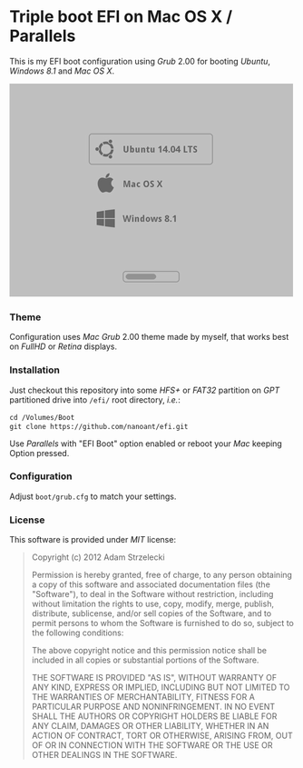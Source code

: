 Triple boot EFI on Mac OS X / Parallels
=======================================

This is my EFI boot configuration using *Grub* 2.00 for booting *Ubuntu*,
*Windows 8.1* and *Mac OS X*.

[ ![Screenshot](screenshots/small.png) ](screenshots/full.png)

### Theme

Configuration uses *Mac* *Grub* 2.00 theme made by myself, that works best on
*FullHD* or *Retina* displays.

### Installation

Just checkout this repository into some *HFS+* or *FAT32* partition on *GPT*
partitioned drive into `/efi/` root directory, *i.e.*:

	cd /Volumes/Boot
	git clone https://github.com/nanoant/efi.git

Use *Parallels* with "EFI Boot" option enabled or reboot your *Mac* keeping
Option pressed.

### Configuration

Adjust `boot/grub.cfg` to match your settings.

### License

This software is provided under *MIT* license:

> Copyright (c) 2012 Adam Strzelecki
>
> Permission is hereby granted, free of charge, to any person obtaining a copy
> of this software and associated documentation files (the "Software"), to deal
> in the Software without restriction, including without limitation the rights
> to use, copy, modify, merge, publish, distribute, sublicense, and/or sell
> copies of the Software, and to permit persons to whom the Software is
> furnished to do so, subject to the following conditions:
>
> The above copyright notice and this permission notice shall be included in
> all copies or substantial portions of the Software.
>
> THE SOFTWARE IS PROVIDED "AS IS", WITHOUT WARRANTY OF ANY KIND, EXPRESS OR
> IMPLIED, INCLUDING BUT NOT LIMITED TO THE WARRANTIES OF MERCHANTABILITY,
> FITNESS FOR A PARTICULAR PURPOSE AND NONINFRINGEMENT. IN NO EVENT SHALL THE
> AUTHORS OR COPYRIGHT HOLDERS BE LIABLE FOR ANY CLAIM, DAMAGES OR OTHER
> LIABILITY, WHETHER IN AN ACTION OF CONTRACT, TORT OR OTHERWISE, ARISING FROM,
> OUT OF OR IN CONNECTION WITH THE SOFTWARE OR THE USE OR OTHER DEALINGS IN THE
> SOFTWARE.
